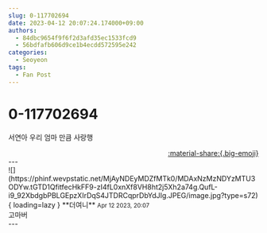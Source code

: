 ```yaml
---
slug: 0-117702694
date: 2023-04-12 20:07:24.174000+09:00
authors:
  - 84dbc9654f9f6f2d3afd35ec1533fcd9
  - 56bdfafb606d9ce1b4ecdd572595e242
categories:
  - Seoyeon
tags:
  - Fan Post
---
```


# 0-117702694

<div class="post-container" markdown="1">
<div class="content-container md-sidebar__scrollwrap" markdown="1">

서연아 우리 엄마 만큼 사랑행

</div>
</div>

<div style="text-align: right;" markdown="1">
<a href="https://weverse.io/fromis9/fanpost/0-117702694" style="text-align: right;">:material-share:{.big-emoji}</a>
</div>
---

<div class="comments-container md-sidebar__scrollwrap" markdown="1">
<div class="comment" markdown="1">
<div class='id-container' markdown="1">
![](https://phinf.wevpstatic.net/MjAyNDEyMDZfMTk0/MDAxNzMzNDYzMTU3ODYw.tGTD1QfitfecHkFF9-zI4fL0xnXf8VH8ht2j5Xh2a74g.QufL-i9_92XbdgbPBLGEpzXIrDqS4JTDRCqprDbYdJIg.JPEG/image.jpg?type=s72){ loading=lazy }
**<span class="artist">더여니</span>** <small>Apr 12 2023, 20:07</small><br>
</div>
<div class='comment-body' markdown="1">
고마버
</div>
</div>
</div>
---
